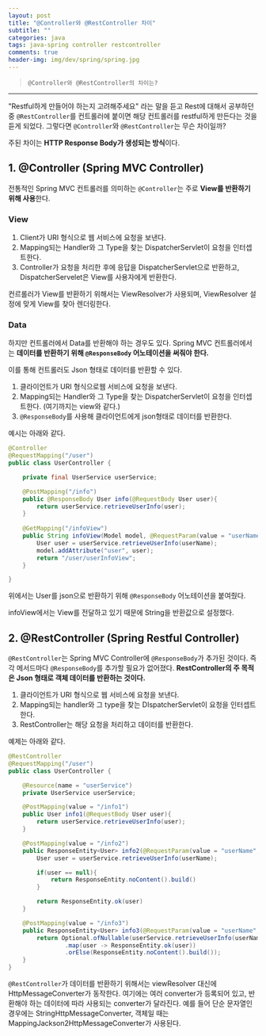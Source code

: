 ```yaml
---  
layout: post  
title: "@Controller와 @RestController 차이"  
subtitle: ""  
categories: java
tags: java-spring controller restcontroller
comments: true  
header-img: img/dev/spring/spring.jpg
---  
```

  
> `@Controller와 @RestController의 차이는?`  

---

"Restful하게 만들어야 하는지 고려해주세요" 라는 말을 듣고 Rest에 대해서 공부하던 중 `@RestController`를 컨트롤러에 붙이면 해당 컨트롤러를
restful하게 만든다는 것을 듣게 되었다. 그렇다면 `@Controller`와 `@RestController`는 무슨 차이일까?

주된 차이는 **HTTP Response Body가 생성되는 방식**이다.

## 1. @Controller (Spring MVC Controller)

전통적인 Spring MVC 컨트롤러를 의미하는 `@Controller`는 주로 **View를 반환하기 위해 사용**한다.

### View

1. Client가 URI 형식으로 웹 서비스에 요청을 보낸다.
2. Mapping되는 Handler와 그 Type을 찾는 DispatcherServlet이 요청을 인터셉트한다.
3. Controller가 요청을 처리한 후에 응답을 DispatcherServlet으로 반환하고, DispatcherServelet은 View를 사용자에게 반환한다.

컨르롤러가 View를 반환하기 위해서는 ViewResolver가 사용되며, ViewResolver 설정에 맞게 View를 찾아 렌더링한다.

### Data

하지만 컨트롤러에서 Data를 반환해야 하는 경우도 있다. Spring MVC 컨트롤러에서는 **데이터를 반환하기 위해 `@ResponseBody` 어노테이션을 써줘야 한다.**

이를 통해 컨트롤러도 Json 형태로 데이터를 반환할 수 있다.

1. 클라이언트가 URI 형식으로웹 서비스에 요청을 보낸다.
2. Mapping되는 Handler와 그 Type을 찾는 DispatcherServlet이 요청을 인터셉트한다. (여기까지는 view와 같다.)
3. `@ResponseBody`를 사용해 클라이언트에게 json형태로 데이터를 반환한다.

예시는 아래와 같다.

```java
@Controller
@RequestMapping("/user")
public class UserController {

    private final UserService userService;

    @PostMapping("/info")
    public @ResponseBody User info(@RequestBody User user){
        return userService.retrieveUserInfo(user);
    }
    
    @GetMapping("/infoView")
    public String infoView(Model model, @RequestParam(value = "userName", required = true) String userName){
        User user = userService.retrieveUserInfo(userName);
        model.addAttribute("user", user);
        return "/user/userInfoView";
    }

}
```

위에서는 User를 json으로 반환하기 위해 `@ResponseBody` 어노테이션을 붙여줬다.

infoView에서는 View를 전달하고 있기 때문에 String을 반환값으로 설정했다.

## 2. @RestController (Spring Restful Controller)

`@RestController`는 Spring MVC Controller에 `@ResponseBody`가 추가된 것이다. 즉 각 메서드마다 `@ResponseBody`를 추가할 필요가 없어졌다.
**RestController의 주 목적은 Json 형태로 객체 데이터를 반환하는 것이다.**

1. 클라이언트가 URI 형식으로 웹 서비스에 요청을 보낸다.
2. Mapping되는 handler와 그 type을 찾는 DIspatcherServlet이 요청을 인터셉트한다.
3. RestController는 해당 요청을 처리하고 데이터를 반환한다.

예제는 아래와 같다.

```java
@RestController
@RequestMapping("/user")
public class UserController {

    @Resource(name = "userService")
    private UserService userService;

    @PostMapping(value = "/info1")
    public User info1(@RequestBody User user){
        return userService.retrieveUserInfo(user);
    }

    @PostMapping(value = "/info2")
    public ResponseEntity<User> info2(@RequestParam(value = "userName", required = true) String userName){
        User user = userService.retrieveUserInfo(userName);

        if(user == null){
            return ResponseEntity.noContent().build()
        }

        return ResponseEntity.ok(user)
    }

    @PostMapping(value = "/info3")
    public ResponseEntity<User> info3(@RequestParam(value = "userName", required = true) String userName){
        return Optional.ofNullable(userService.retrieveUserInfo(userName))
                .map(user -> ResponseEntity.ok(user))
                .orElse(ResponseEntity.noContent().build());
    }
}
```

`@RestController`가 데이터를 반환하기 위해서는 viewResolver 대신에 HttpMessageConverter가 동작한다. 여기에는 여러 converter가 등록되어 있고,
반환해야 하는 데이터에 따라 사용되는 converter가 달라진다. 예를 들어 단순 문자열인 경우에는 StringHttpMessageConverter, 객체일 때는 MappingJackson2HttpMessageConverter가 사용된다.

